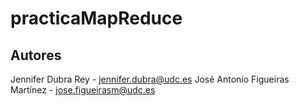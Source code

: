 # practicaMapReduce

## Autores

Jennifer Dubra Rey - jennifer.dubra@udc.es
José Antonio Figueiras Martínez - jose.figueirasm@udc.es